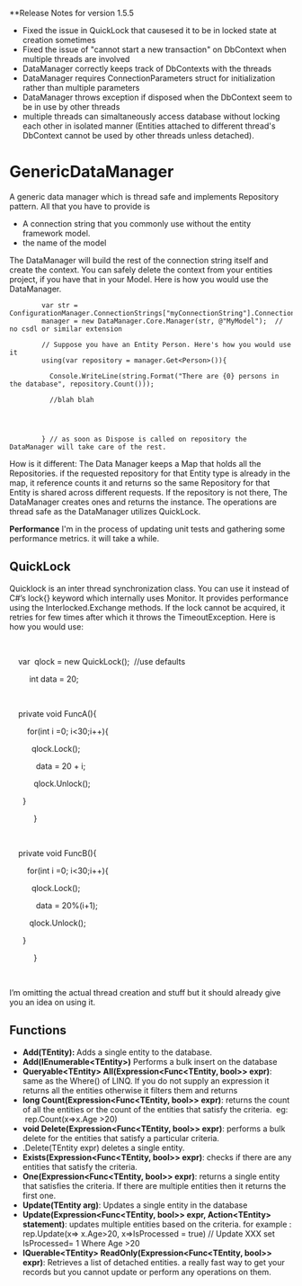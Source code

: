 **Release Notes for version 1.5.5 
- Fixed the issue in QuickLock that causesed it to be in locked state at creation sometimes 
- Fixed the issue of "cannot start a new transaction" on DbContext when multiple threads are involved 
- DataManager correctly keeps track of DbContexts with the threads 
- DataManager requires ConnectionParameters struct for initialization rather than multiple parameters 
- DataManager throws exception if disposed when the DbContext seem to be in use by other threads 
- multiple threads can simaltaneously access database without locking each other in isolated manner (Entities attached to different thread's DbContext cannot be used by other threads unless detached).

# GenericDataManager
A generic data manager which  is thread safe and implements Repository pattern. All that you have to provide is 
 - A connection string that you commonly use without the entity framework model. 
 - the name of the model 
 
The DataManager will build the rest of the connection string itself and create the context. You can safely delete the context from your entities project, if you have that in your Model. Here is how you would use the DataManager.

            var str = ConfigurationManager.ConnectionStrings["myConnectionString"].ConnectionString;
            manager = new DataManager.Core.Manager(str, @"MyModel");  // no csdl or similar extension
            
            // Suppose you have an Entity Person. Here's how you would use it
            using(var repository = manager.Get<Person>()){
            
              Console.WriteLine(string.Format("There are {0} persons in the database", repository.Count()));
              
              //blah blah
             
            
            
            
            } // as soon as Dispose is called on repository the DataManager will take care of the rest. 
            
How is it different: 
The Data Manager keeps a Map that holds all the Repositories. if the requested repository for that Entity type is already in the map, it reference counts it and returns so the same Repository for that Entity is shared across different requests. If the repository is not there, The DataManager creates ones and returns the instance. The operations are thread safe as the DataManager utilizes QuickLock.

<b>Performance</b>
I'm in the process of updating unit tests and gathering some performance metrics. it will take a while.

<h2>QuickLock</h2><p>Quicklock is an inter thread synchronization class. You can use it instead of C#’s lock{} keyword which internally uses Monitor. It provides performance using the Interlocked.Exchange methods. If the lock cannot be acquired, it retries for few times after which it throws the TimeoutException. Here is how you would use:</p><p><br></p><p><span class="Apple-tab-span" style="white-space:pre">	</span>var &nbsp;qlock = new QuickLock(); &nbsp;//use defaults</p><p>&nbsp; &nbsp; &nbsp; &nbsp; &nbsp;int data = 20;</p><p><br></p><p><span class="Apple-tab-span" style="white-space:pre">	</span>private void FuncA(){</p><p><span class="Apple-tab-span" style="white-space:pre">		</span>for(int i =0; i&lt;30;i++){</p><p><span class="Apple-tab-span" style="white-space:pre">			</span>qlock.Lock();</p><p><span class="Apple-tab-span" style="white-space:pre">			</span>data = 20 + i;</p><p><span class="Apple-tab-span" style="white-space:pre">			</span>qlock.Unlock();</p><p><span class="Apple-tab-span" style="white-space:pre">		</span>}</p><p>&nbsp; &nbsp; &nbsp; &nbsp; &nbsp; &nbsp;}</p><p><br></p><p><span class="Apple-tab-span" style="white-space:pre">	</span>private void FuncB(){</p><p><span class="Apple-tab-span" style="white-space:pre">		</span>for(int i =0; i&lt;30;i++){</p><p><span class="Apple-tab-span" style="white-space:pre">			</span>qlock.Lock();</p><p><span class="Apple-tab-span" style="white-space:pre">			</span>data = 20%(i+1);</p><p><span class="Apple-tab-span" style="white-space:pre">			</span>qlock.Unlock();</p><p><span class="Apple-tab-span" style="white-space:pre">		</span>}</p><p>&nbsp; &nbsp; &nbsp; &nbsp; &nbsp; &nbsp;}</p><p>&nbsp;</p><p>I’m omitting the actual thread creation and stuff but it should already give you an idea on using it.&nbsp;</p><h2>Functions</h2><p></p><ul><li><b>Add(TEntity): </b>Adds a single entity to the database.</li><li><b>Add(IEnumerable&lt;TEntity&gt;)</b> Performs a bulk insert on the database</li><li><b>Queryable&lt;TEntity&gt; All(Expression&lt;Func&lt;TEntity, bool&gt;&gt; expr)</b>: same as the Where() of LINQ. If you do not supply an expression it returns all the entities otherwise it filters them and returns</li><li><b>long Count(Expression&lt;Func&lt;TEntity, bool&gt;&gt; expr)</b>: returns the count of all the entities or the count of the entities that satisfy the criteria. &nbsp;eg: &nbsp;rep.Count(x=&gt;x.Age &gt;20)</li><li><b>void Delete(Expression&lt;Func&lt;TEntity, bool&gt;&gt; expr)</b>: performs a bulk delete for the entities that satisfy a particular criteria.&nbsp;</li><li>.Delete(TEntity expr) deletes a single entity.</li><li><b>Exists(Expression&lt;Func&lt;TEntity, bool&gt;&gt; expr)</b>: checks if there are any entities that satisfy the criteria.&nbsp;</li><li><b>One(Expression&lt;Func&lt;TEntity, bool&gt;&gt; expr)</b>: returns a single entity that satisfies the criteria. If there are multiple entities then it returns the first one.&nbsp;</li><li><b>Update(TEntity arg)</b>: Updates a single entity in the database</li><li><b>Update(Expression&lt;Func&lt;TEntity, bool&gt;&gt; expr, Action&lt;TEntity&gt; statement)</b>: updates multiple entities based on the criteria. for example : rep.Update(x=&gt; x.Age&gt;20, x=&gt;IsProcessed = true) // Update XXX set IsProcessed= 1 Where Age &gt;20</li><li><b>IQuerable&lt;TEntity&gt; ReadOnly(Expression&lt;Func&lt;TEntity, bool&gt;&gt; expr)</b>: Retrieves a list of detached entities. a really fast way to get your records but you cannot update or perform any operations on them.&nbsp;</li></ul><p></p>
